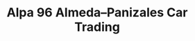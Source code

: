 ---
title: "Alpa 96 Almeda–Panizales Car Trading"
url: /las-pinas/alpa-96-almeda-panizales-car-trading/
shop: Autohaus
---